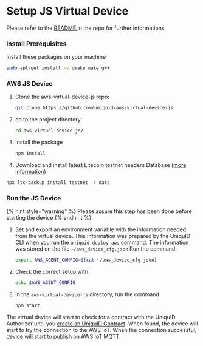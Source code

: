# Setup JS Virtual Device

 Please refer to the [README ](https://github.com/uniquid/aws-virtual-device-js/blob/master/README.md)in the repo for further informations

### Install Prerequisites

Install these packages on your machine

```bash
sudo apt-get install -y cmake make g++
```

### AWS JS Device

1. Clone the aws-virtual-device-js repo:

   ```bash
   git clone https://github.com/uniquid/aws-virtual-device-js
   ```

2. cd to the project directory

   ```bash
   cd aws-virtual-device-js/
   ```

3. Install the package

   ```bash
   npm install
   ```

4.  Download and install latest Litecoin testnet headers Database \([more information](https://github.com/uniquid/uidcore-js#ltc-backup-cli-tool)\)

   ```bash
   npx ltc-backup install testnet -t data
   ```

### Run the JS Device

{% hint style="warning" %}
Please assure this step has been done before starting the device
{% endhint %}

1. Set and export an environment variable with the information needed from the virtual device. This information was prepared by the UniquID CLI when you run the `uniquid deploy aws` command. The information was stored on the file `~/aws_device_cfg.json` Run the command:

   ```bash
   export AWS_AGENT_CONFIG=$(cat ~/aws_device_cfg.json)
   ```

2. Check the correct setup with:

   ```bash
   echo $AWS_AGENT_CONFIG
   ```

3. In the `aws-virtual-device-js` directory, run the command

   ```bash
   npm start
   ```

The virtual device will start to check for a contract with the UniquID Authorizer until you [create an UniquID Contract](https://uniquid.gitbook.io/uniquid/create-uniquid-contract). When found, the device will start to try the connection to the AWS IoT. When the connection successful, device will start to publish on AWS IoT MQTT.

